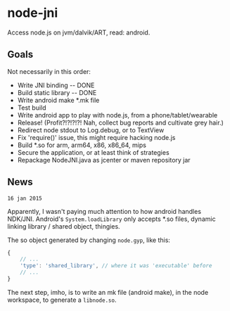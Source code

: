 # node-jni
Access node.js on jvm/dalvik/ART, read: android.

Goals
-----

Not necessarily in this order:
* Write JNI binding -- DONE
* Build static library -- DONE
* Write android make *.mk file
* Test build
* Write android app to play with node.js, from a phone/tablet/wearable
* Release! (Profit?!?!?!?! Nah, collect bug reports and cultivate grey hair.)
* Redirect node stdout to Log.debug, or to TextView
* Fix 'require()' issue, this might require hacking node.js
* Build *.so for arm, arm64, x86, x86_64, mips
* Secure the application, or at least think of strategies
* Repackage NodeJNI.java as jcenter or maven repository jar


News
----

`16 jan 2015`

Apparently, I wasn't paying much attention to how android handles NDK/JNI.
Android's `System.loadLibrary` only accepts *.so files, dynamic linking library / shared object, thingies.

The so object generated by changing `node.gyp`, like this:
```javascript
{
    // ...
    'type': 'shared_library', // where it was 'executable' before
    // ...
}
```

The next step, imho, is to write an mk file (android make), in the node workspace,
to generate a `libnode.so`.

